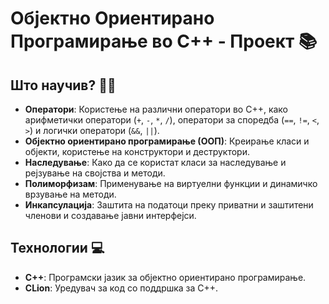 # Објектно Ориентирано Програмирање во C++ - Проект 📚

## Што научив? 🧑‍💻
- **Оператори**: Користење на различни оператори во C++, како арифметички оператори (`+`, `-`, `*`, `/`), оператори за споредба (`==`, `!=`, `<`, `>`) и логички оператори (`&&`, `||`).
- **Објектно ориентирано програмирање (ООП)**: Креирање класи и објекти, користење на конструктори и деструктори.
- **Наследување**: Како да се користат класи за наследување и рејзување на својства и методи.
- **Полиморфизам**: Применување на виртуелни функции и динамичко врзување на методи.
- **Инкапсулација**: Заштита на податоци преку приватни и заштитени членови и создавање јавни интерфејси.

## Технологии 💻
- **C++**: Програмски јазик за објектно ориентирано програмирање.
- **CLion**: Уредувач за код со поддршка за C++.
